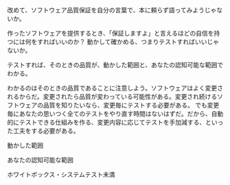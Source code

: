 改めて、ソフトウェア品質保証を自分の言葉で、本に頼らず語ってみようじゃないか。


作ったソフトウェアを提供するとき、「保証しますよ」と言えるほどの自信を持つには何をすればいいのか？
動かして確かめる、つまりテストすればいいじゃないか。

テストすれば、そのときの品質が、動かした範囲と、あなたの認知可能な範囲でわかる。

わかるのはそのときの品質であることに注意しよう。ソフトウェアはよく変更されるからだ。変更されたら品質が変わっている可能性がある。変更され続けるソフトウェアの品質を知りたいなら、変更毎にテストする必要がある。
でも変更毎にあなたの思いつく全てのテストをやり直す時間はないはずだ。だから、自動的にテストできる仕組みを作る、変更内容に応じてテストを手加減する、といった工夫をする必要がある。

動かした範囲

あなたの認知可能な範囲


ホワイトボックス・システムテスト未満

